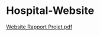 # Hospital-Website

[Website Rapport Projet.pdf](https://github.com/user-attachments/files/18805536/Website.Rapport.Projet.pdf)
